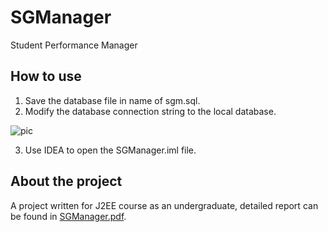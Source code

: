 # SGManager
Student Performance Manager

## How to use
1. Save the database file in name of sgm.sql.
2. Modify the database connection string to the local database.

![pic](https://user-images.githubusercontent.com/54876578/111115976-4db68180-85a0-11eb-870c-95e75694727e.jpg)

3. Use IDEA to open the SGManager.iml file.

## About the project
A project written for J2EE course as an undergraduate, detailed report can be found in 
[SGManager.pdf](https://github.com/DreamWalker1412/SGManager/files/6139409/SGManager.pdf).
